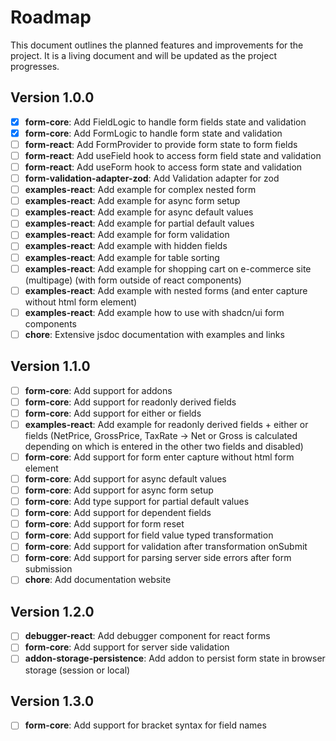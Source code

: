# Roadmap

This document outlines the planned features and improvements for the project. It is a living document and will be updated as the project progresses.

## Version 1.0.0

- [x] **form-core**: Add FieldLogic to handle form fields state and validation
- [x] **form-core**: Add FormLogic to handle form state and validation
- [ ] **form-react**: Add FormProvider to provide form state to form fields
- [ ] **form-react**: Add useField hook to access form field state and validation
- [ ] **form-react**: Add useForm hook to access form state and validation
- [ ] **form-validation-adapter-zod**: Add Validation adapter for zod
- [ ] **examples-react**: Add example for complex nested form
- [ ] **examples-react**: Add example for async form setup
- [ ] **examples-react**: Add example for async default values
- [ ] **examples-react**: Add example for partial default values
- [ ] **examples-react**: Add example for form validation
- [ ] **examples-react**: Add example with hidden fields
- [ ] **examples-react**: Add example for table sorting
- [ ] **examples-react**: Add example for shopping cart on e-commerce site (multipage) (with form outside of react components)
- [ ] **examples-react**: Add example with nested forms (and enter capture without html form element)
- [ ] **examples-react**: Add example how to use with shadcn/ui form components
- [ ] **chore**: Extensive jsdoc documentation with examples and links

## Version 1.1.0

- [ ] **form-core**: Add support for addons
- [ ] **form-core**: Add support for readonly derived fields
- [ ] **form-core**: Add support for either or fields
- [ ] **examples-react**: Add example for readonly derived fields + either or fields (NetPrice, GrossPrice, TaxRate -> Net or Gross is calculated depending on which is entered in the other two fields and disabled)
- [ ] **form-core**: Add support for form enter capture without html form element
- [ ] **form-core**: Add support for async default values
- [ ] **form-core**: Add support for async form setup
- [ ] **form-core**: Add type support for partial default values
- [ ] **form-core**: Add support for dependent fields
- [ ] **form-core**: Add support for form reset
- [ ] **form-core**: Add support for field value typed transformation
- [ ] **form-core**: Add support for validation after transformation onSubmit
- [ ] **form-core**: Add support for parsing server side errors after form submission
- [ ] **chore**: Add documentation website

## Version 1.2.0

- [ ] **debugger-react**: Add debugger component for react forms
- [ ] **form-core**: Add support for server side validation
- [ ] **addon-storage-persistence**: Add addon to persist form state in browser storage (session or local)

## Version 1.3.0

- [ ] **form-core**: Add support for bracket syntax for field names
